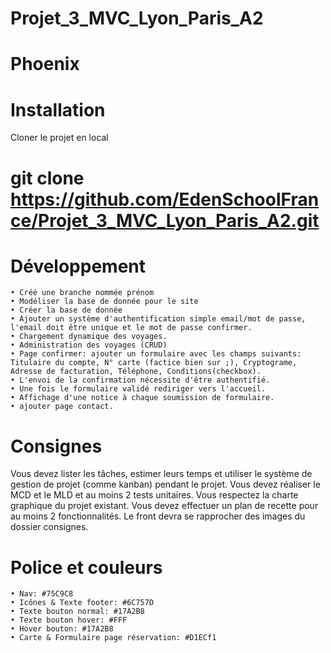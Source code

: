 # Projet_3_MVC_Lyon_Paris_A2

# Phoenix
# Installation
Cloner le projet en local

# git clone https://github.com/EdenSchoolFrance/Projet_3_MVC_Lyon_Paris_A2.git
# Développement
    • Créé une branche nommée prénom
    • Modéliser la base de donnée pour le site
    • Créer la base de donnée
    • Ajouter un système d'authentification simple email/mot de passe, l'email doit être unique et le mot de passe confirmer.
    • Chargement dynamique des voyages.
    • Administration des voyages (CRUD)
    • Page confirmer: ajouter un formulaire avec les champs suivants: Titulaire du compte, N° carte (factice bien sur ;), Cryptograme, Adresse de facturation, Téléphone, Conditions(checkbox).
    • L'envoi de la confirmation nécessite d'être authentifié.
    • Une fois le formulaire validé rediriger vers l'accueil.
    • Affichage d'une notice à chaque soumission de formulaire.
    • ajouter page contact.
# Consignes
Vous devez lister les tâches, estimer leurs temps et utiliser le système de gestion de projet (comme kanban) pendant le projet. Vous devez réaliser le MCD et le MLD et au moins 2 tests unitaires. Vous respectez la charte graphique du projet existant. Vous devez effectuer un plan de recette pour au moins 2 fonctionnalités.
Le front devra se rapprocher des images du dossier consignes.

# Police et couleurs
    • Nav: #75C9C8
    • Icônes & Texte footer: #6C757D
    • Texte bouton normal: #17A2B8
    • Texte bouton hover: #FFF
    • Hover bouton: #17A2B8
    • Carte & Formulaire page réservation: #D1ECf1

